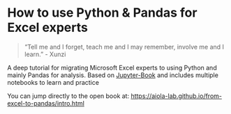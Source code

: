 # How to use Python & Pandas for Excel experts

> “Tell me and I forget, teach me and I may remember, involve me and I learn.” - Xunzi

A deep tutorial for migrating Microsoft Excel experts to using Python and mainly Pandas for analysis. 
Based on [Jupyter-Book](https://jupyterbook.org) and includes multiple notebooks to learn and practice

You can jump directly to the open book at: https://aiola-lab.github.io/from-excel-to-pandas/intro.html

